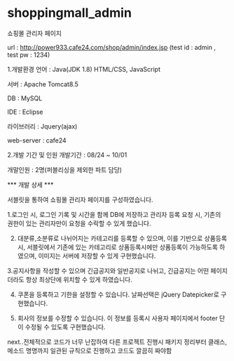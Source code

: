 # shoppingmall_admin
쇼핑몰 관리자 페이지

url : http://power933.cafe24.com/shop/admin/index.jsp
(test id : admin , test pw : 1234)

1.개발환경 언어 : Java(JDK 1.8) HTML/CSS, JavaScript 

서버 : Apache Tomcat8.5

DB : MySQL

IDE : Eclipse

라이브러리 : Jquery(ajax) 

web-server : cafe24

2.개발 기간 및 인원 개발기간 : 08/24 ~ 10/01 

개말인원 : 2명(퍼블리싱을 제외한 파트 담당)

*** 개발 상세 ***

서블릿을 통하여 쇼핑몰 관리자 페이지를 구성하였습니다.

1.로그인 시, 로그인 기록 및 시간을 함께 DB에 저장하고
 관리자 등록 요청 시, 기존의 권한이 있는 관리자만이 요청을 수락할 수 있게 했습니다.

2. 대분류,소분류로 나뉘어지는 카테고리를 등록할 수 있으며, 이를 기반으로 상품등록 시, 서블릿에서 기존에 있는 카테고리로
 상품등록시에만 상품등록이 가능하도록 하였으며, 이미지는 서버에 저장할 수 있게 구현했습니다.
 
3.공지사항을 작성할 수 있으며 긴급공지와 일반공지로 나뉘고, 긴급공지는 어떤 페이지더라도 항상 최상단에 위치할 수 있게 하였습니다.
 
4. 쿠폰을 등록하고 기한을 설정할 수 있습니다. 날짜선택은 jQuery Datepicker로 구현했습니다.
 
 5. 회사의 정보를 수정할 수 있습니다. 이 정보를 등록시 사용자 페이지에서 footer 단이 수정될 수 있도록 구현했습니다.

next..전체적으로 코드가 너무 난잡하여 다른 프로젝트 진행시 패키지 정리부터 클래스, 메소드 명명까지 일관된 규칙으로 진행하고 코드도 깔끔히 짜야함
